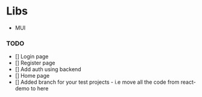 # Libs
- MUI

### TODO

- [] Login page
- [] Register page
- [] Add auth using backend
- [] Home page
- [] Added branch for your test projects - i.e move all the code from react-demo to here